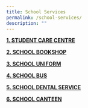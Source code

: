 ```yaml
---
title: School Services
permalink: /school-services/
description: ""
---
```

<p><strong><a href="/student-care-centre/">1. STUDENT CARE CENTRE</a></strong></p>

<p><strong><a href="/school-bookshop">2. SCHOOL BOOKSHOP</a></strong></p>


<p><strong><a href="/school-uniform">3. SCHOOL UNIFORM</a></strong></p>

<p><strong><a href="/school-bus">4. SCHOOL BUS</a></strong></p>

<p><strong><a href="/school-dental-service">5. SCHOOL DENTAL SERVICE</a></strong></p>

<p><strong><a href="/school-canteen">6. SCHOOL CANTEEN</a></strong></p>
